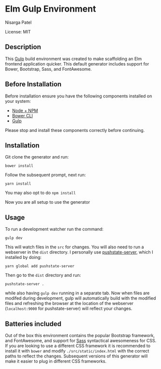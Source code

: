 # Elm Gulp Environment
Nisarga Patel

License: MIT

## Description
This [Gulp](http://gulpjs.com/) build environment was created to make scaffolding an Elm frontend application quicker. This default generator includes support for Bower, Bootstrap, Sass, and FontAwesome.

## Before Installation
Before installation ensure you have the following components installed on your system:

- [Node + NPM](https://nodejs.org/en/)
- [Bower CLI](https://bower.io/)
- [Gulp](http://gulpjs.com/)

Please stop and install these components correctly before continuing.

## Installation
Git clone the generator and run:
```
bower install
```
Follow the subsequent prompt, next run:
```
yarn install
```
You may also opt to do `npm install`

Now you are all setup to use the generator

## Usage
To run a development watcher run the command:
```
gulp dev
```
This will watch files in the `src` for changes. You will also need to run a webserver in the `dist` directory. I personally use [pushstate-server](https://www.npmjs.com/package/pushstate-server), which I installed by doing:
```
yarn global add pushstate-server
```
Then go to the `dist` directory and run:
```
pushstate-server .
```
while also having `gulp dev` running in a separate tab. Now when files are modifed during development, gulp will automatically build with the modified files and refreshing the browser at the location of the webserver (`localhost:9000` for pushstate-server) will reflect your changes.

## Batteries included
Out of the box this environment contains the popular Bootstrap framework, and FontAwesome, and support for [Sass](http://sass-lang.com) syntactical awesomeness for CSS. If you are looking to use a different CSS framework it is recommended to install it with `bower` and modify `./src/static/index.html` with the correct paths to reflect the changes. Subsequent versions of this generator will make it easier to plug in different CSS frameworks.
